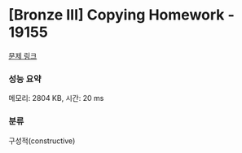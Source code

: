# [Bronze III] Copying Homework - 19155 

[문제 링크](https://www.acmicpc.net/problem/19155) 

### 성능 요약

메모리: 2804 KB, 시간: 20 ms

### 분류

구성적(constructive)

